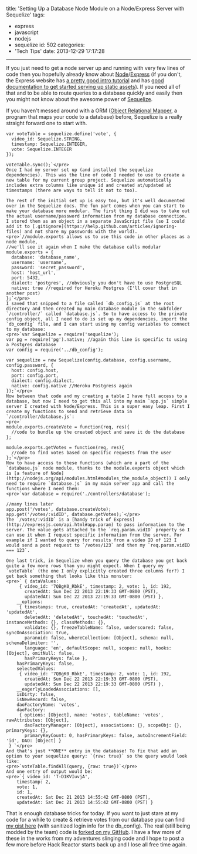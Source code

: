 title: 'Setting Up a Database Node Module on a Node/Express Server with Sequelize'
tags:
  - express
  - javascript
  - nodejs
  - sequelize
id: 502
categories:
  - 'Tech Tips'
date: 2013-12-29 17:17:28
---

If you just need to get a node server up and running with very few lines of code then you hopefully already know about [Node](http://nodejs.org/)/[Express](http://expressjs.com/) (if you don't, the Express website has [a pretty good intro tutorial](http://expressjs.com/guide.html) and has [good documentation to get started serving up static assets](http://expressjs.com/api.html#app.use)). If you need all of that and to be able to route queries to a database quickly and easily then you might not know about the awesome power of [Sequelize](http://sequelizejs.com/).

If you haven't messed around with a ORM ([Object Relational Mapper](http://en.wikipedia.org/wiki/Object-relational_mapping), a program that maps your code to a database) before, Sequelize is a really straight forward one to start with.

    var voteTable = sequelize.define('vote', {
      video_id: Sequelize.STRING,
      timestamp: Sequelize.INTEGER,
      vote: Sequelize.INTEGER
    });

    voteTable.sync();`</pre>
    Once I had my server set up (and installed the sequelize dependencies). This was the line of code I needed to use to create a new table for my current group project. Sequelize automatically includes extra columns like unique id and created at/updated at timestamps (there are ways to tell it not to too).

    The rest of the initial set up is easy too, but it's well documented over in the Sequelize docs. The fun part comes when you can start to make your database more modular. The first thing I did was to take out the actual username/password information from my database connection. I stored them as an object in a separate JavaScript file (so I could add it to [.gitignore](https://help.github.com/articles/ignoring-files) and not share my passwords with the world).
    <pre>`//module.exports allows us to use this code in other places as a node module, 
    //we'll see it again when I make the database calls modular
    module.exports = { 
      database: 'database_name', 
      username: 'username', 
      password: 'secret_password',
      host: 'host_url',
      port: 5432,
      dialect: 'postgres', //obviously you don't have to use PostgreSQL
      native: true //required for Heroku Postgres (I'll cover that in another post)
    };`</pre>
    I saved that snipped to a file called `db_config.js` at the root directory and then created my main database module in the subfolder `/controller/` called `database.js`. So to have access to the private config object, all I need to do is set up my dependencies, import the `db_config` file, and I can start using my config variables to connect to my database:
    <pre>`var Sequelize = require('sequelize');
    var pg = require('pg').native; //again this line is specific to using a Postgres database
    var config = require('../db_config');

    var sequelize = new Sequelize(config.database, config.username, config.password, {
      host: config.host,
      port: config.port,
      dialect: config.dialect,
      native: config.native //Heroku Postgress again
    });`</pre>
    Now between that code and my creating a table I have full access to a database, but now I need to get this all into my main `app.js` simple server I created with Node/Express. This is a super easy leap. First I create my functions to send and retrieve data in `/controller/database.js`:
    <pre>`
    module.exports.createVote = function(req, res){
      //code to bundle up the created object and save it do the database
    };

    module.exports.getVotes = function(req, res){
      //code to find votes based on specific requests from the user
    };`</pre>
    Now to have access to these functions (which are a part of the `database.js` node module, thanks to the module.exports object which is [a feature of Node](http://nodejs.org/api/modules.html#modules_the_module_object)) I only need to require `database.js` in my main server app and call the functions where I need them:
    <pre>`var database = require('./controllers/database');

    //many lines later
    app.post('/votes', database.createVote);
    app.get('/votes/:vidID', database.getVotes);`</pre>
    The `/votes/:vidID` is a [handy trick of Express](http://expressjs.com/api.html#app.param) to pass information to the server. The value gets attached to the `req.param.vidID` property so I can use it when I request specific information from the server. For example if I wanted to query for results from a video ID of 123 I would send a post request to `/votes/123` and then my `req.param.vidID === 123`.

    One last trick, in Sequelize when you query the database you get back quite a few more rows than you might expect. When I query my `voteTable` (the one I only explicitly created three columns for?) I get back something that looks like this monster:
    <pre>` { dataValues: 
         { video_id: '7QBgK0_RbkE', timestamp: 2, vote: 1, id: 192,
           createdAt: Sun Dec 22 2013 22:19:33 GMT-0800 (PST),
           updatedAt: Sun Dec 22 2013 22:19:33 GMT-0800 (PST) },
        __options: 
         { timestamps: true, createdAt: 'createdAt', updatedAt: 'updatedAt',
           deletedAt: 'deletedAt', touchedAt: 'touchedAt', instanceMethods: {}, classMethods: {}, 
           validate: {}, freezeTableName: false, underscored: false, syncOnAssociation: true,
           paranoid: false, whereCollection: [Object], schema: null, schemaDelimiter: '',
           language: 'en', defaultScope: null, scopes: null, hooks: [Object], omitNull: false, 
           hasPrimaryKeys: false },
        hasPrimaryKeys: false,
        selectedValues: 
         { video_id: '7QBgK0_RbkE', timestamp: 2, vote: 1, id: 192,
           createdAt: Sun Dec 22 2013 22:19:33 GMT-0800 (PST),
           updatedAt: Sun Dec 22 2013 22:19:33 GMT-0800 (PST) },
        __eagerlyLoadedAssociations: [],
        isDirty: false,
        isNewRecord: false,
        daoFactoryName: 'votes',
        daoFactory: 
         { options: [Object], name: 'votes', tableName: 'votes', rawAttributes: [Object],
           daoFactoryManager: [Object], associations: {}, scopeObj: {}, primaryKeys: {},
           primaryKeyCount: 0, hasPrimaryKeys: false, autoIncrementField: 'id', DAO: [Object] } 
     } `</pre>
    And that's just **ONE** entry in the database! To fix that add an option to your sequelize query: `{raw: true}` so the query would look like:
    <pre>`voteTable.findAll(query, {raw: true})`</pre>
    And one entry of output would be:
    <pre>`{ video_id: 'T-D1KVIuvjA',
        timestamp: 2,
        vote: 1,
        id: 1,
        createdAt: Sat Dec 21 2013 14:55:42 GMT-0800 (PST),
        updatedAt: Sat Dec 21 2013 14:55:42 GMT-0800 (PST) }

That is enough database tricks for today. If you want to just stare at my code for a while to create &amp; retrieve votes from our database you can find [my gist here](https://gist.github.com/leaena/8174127) (with sanitized login info for the db_config). The real (still being modded by the team) code is [forked on my GitHub](https://github.com/leaena/videoheatmap). I have a few more of these in the works from my adventures slinging code and I hope to post a few more before Hack Reactor starts back up and I lose all free time again.